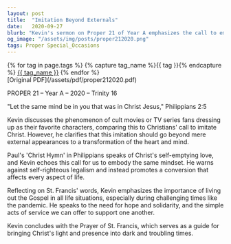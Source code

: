 ```yaml
---
layout: post
title:  "Imitation Beyond Externals"
date:   2020-09-27
blurb: "Kevin's sermon on Proper 21 of Year A emphasizes the call to embody the mindset of Christ Jesus, as stated in Philippians 2:5. He draws parallels between fans emulating their favorite characters and Christians imitating Christ, highlighting that true imitation involves a deep conversion of heart and mind. In times of pandemic and societal division, Kevin urges solidarity and service, inspired by the example of Christ and the teachings of St. Francis."
og_image: "/assets/img/posts/proper212020.png"
tags: Proper Special_Occasions
---    
```

<div class="tag-pills">
  {% for tag in page.tags %}
    {% capture tag_name %}{{ tag }}{% endcapture %}
    <a href="{{ site.baseurl }}/tag/{{ tag_name }}" class="tag-pill">{{ tag_name }}</a>
  {% endfor %}
</div>
[Original PDF](/assets/pdf/proper212020.pdf)

PROPER 21 – Year A – 2020 – Trinity 16

"Let the same mind be in you that was in Christ Jesus," Philippians 2:5

Kevin discusses the phenomenon of cult movies or TV series fans dressing up as their favorite characters, comparing this to Christians' call to imitate Christ. However, he clarifies that this imitation should go beyond mere external appearances to a transformation of the heart and mind.

Paul's 'Christ Hymn' in Philippians speaks of Christ's self-emptying love, and Kevin echoes this call for us to embody the same mindset. He warns against self-righteous legalism and instead promotes a conversion that affects every aspect of life.

Reflecting on St. Francis' words, Kevin emphasizes the importance of living out the Gospel in all life situations, especially during challenging times like the pandemic. He speaks to the need for hope and solidarity, and the simple acts of service we can offer to support one another.

Kevin concludes with the Prayer of St. Francis, which serves as a guide for bringing Christ's light and presence into dark and troubling times.
